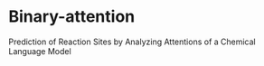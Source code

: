 # Binary-attention
Prediction of Reaction Sites by Analyzing Attentions of a Chemical Language Model
